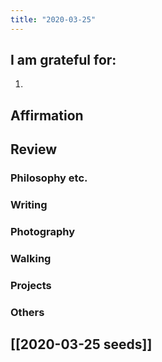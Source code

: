 ```yaml
---
title: "2020-03-25"
---
```

## I am grateful for:
1. 

## Affirmation

## Review
### Philosophy etc.

### Writing

### Photography

### Walking

### Projects

### Others

## [[2020-03-25 seeds]]
